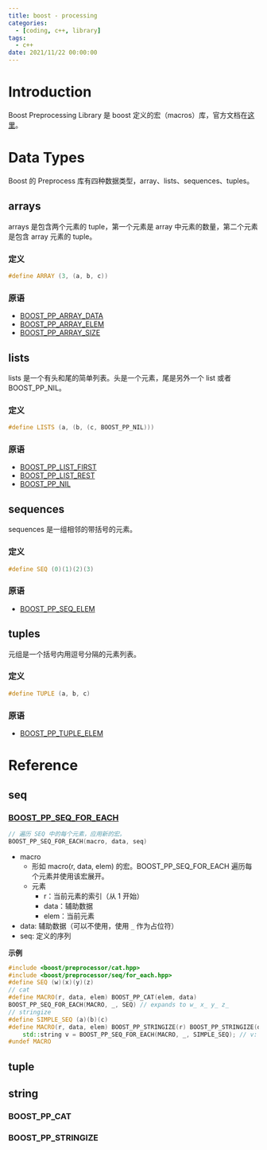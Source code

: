 ```yaml
---
title: boost - processing
categories: 
  - [coding, c++, library]
tags:
  - c++
date: 2021/11/22 00:00:00
---
```


# Introduction

Boost Preprocessing Library 是 boost 定义的宏（macros）库，官方文档在[这里](https://www.boost.org/doc/libs/1_71_0/libs/preprocessor/doc/)。

# Data Types

Boost 的 Preprocess 库有四种数据类型，array、lists、sequences、tuples。

## arrays

arrays 是包含两个元素的 tuple，第一个元素是 array 中元素的数量，第二个元素是包含 array 元素的 tuple。

### 定义

```c++
#define ARRAY (3, (a, b, c))
```

### 原语

- [BOOST_PP_ARRAY_DATA](https://www.boost.org/doc/libs/1_71_0/libs/preprocessor/doc/ref/array_data.html)
- [BOOST_PP_ARRAY_ELEM](https://www.boost.org/doc/libs/1_71_0/libs/preprocessor/doc/ref/array_elem.html)
- [BOOST_PP_ARRAY_SIZE](https://www.boost.org/doc/libs/1_71_0/libs/preprocessor/doc/ref/array_size.html)

## lists

lists 是一个有头和尾的简单列表。头是一个元素，尾是另外一个 list 或者 BOOST_PP_NIL。

### 定义

```c++
#define LISTS (a, (b, (c, BOOST_PP_NIL)))
```

### 原语

- [BOOST_PP_LIST_FIRST](https://www.boost.org/doc/libs/1_71_0/libs/preprocessor/doc/ref/list_first.html)
- [BOOST_PP_LIST_REST](https://www.boost.org/doc/libs/1_71_0/libs/preprocessor/doc/ref/list_rest.html)
- [BOOST_PP_NIL](https://www.boost.org/doc/libs/1_71_0/libs/preprocessor/doc/ref/nil.html)

## sequences

sequences 是一组相邻的带括号的元素。

### 定义

```c++
#define SEQ (0)(1)(2)(3)
```

### 原语

- [BOOST_PP_SEQ_ELEM](https://www.boost.org/doc/libs/1_71_0/libs/preprocessor/doc/ref/seq_elem.html)

## tuples

元组是一个括号内用逗号分隔的元素列表。

### 定义

```c++
#define TUPLE (a, b, c)
```

### 原语

- [BOOST_PP_TUPLE_ELEM](https://www.boost.org/doc/libs/1_71_0/libs/preprocessor/doc/ref/tuple_elem.html)

# Reference

## seq

### [BOOST_PP_SEQ_FOR_EACH](https://www.boost.org/doc/libs/1_71_0/libs/preprocessor/doc/ref/seq_for_each.html)

```c++
// 遍历 SEQ 中的每个元素，应用新的宏。
BOOST_PP_SEQ_FOR_EACH(macro, data, seq)
```

- macro
    - 形如 macro(r, data, elem) 的宏。BOOST_PP_SEQ_FOR_EACH 遍历每个元素并使用该宏展开。
    - 元素
        - r：当前元素的索引（从 1 开始）
        - data：辅助数据
        - elem：当前元素
- data: 辅助数据（可以不使用，使用 `_` 作为占位符）
- seq: 定义的序列

**示例**

```c++
#include <boost/preprocessor/cat.hpp>
#include <boost/preprocessor/seq/for_each.hpp>
#define SEQ (w)(x)(y)(z)
// cat
#define MACRO(r, data, elem) BOOST_PP_CAT(elem, data)
BOOST_PP_SEQ_FOR_EACH(MACRO, _, SEQ) // expands to w_ x_ y_ z_
// stringize
#define SIMPLE_SEQ (a)(b)(c)
#define MACRO(r, data, elem) BOOST_PP_STRINGIZE(r) BOOST_PP_STRINGIZE(data) BOOST_PP_STRINGIZE(elem)
    std::string v = BOOST_PP_SEQ_FOR_EACH(MACRO, _, SIMPLE_SEQ); // v: 1_a2_b3_c
#undef MACRO
```

## tuple



## string

### BOOST_PP_CAT

### BOOST_PP_STRINGIZE